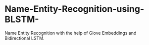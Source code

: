 # Name-Entity-Recognition-using-BLSTM-
Name Entity Recognition with the help of Glove Embeddings and Bidirectional LSTM.
